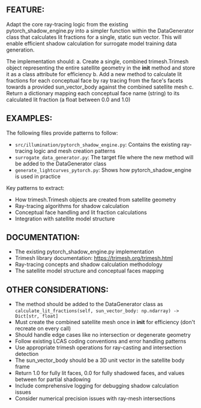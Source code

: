## FEATURE:

Adapt the core ray-tracing logic from the existing pytorch_shadow_engine.py into a simpler function within the DataGenerator class that calculates lit fractions for a single, static sun vector. This will enable efficient shadow calculation for surrogate model training data generation.

The implementation should:
a. Create a single, combined trimesh.Trimesh object representing the entire satellite geometry in the __init__ method and store it as a class attribute for efficiency
b. Add a new method to calculate lit fractions for each conceptual face by ray tracing from the face's facets towards a provided sun_vector_body against the combined satellite mesh
c. Return a dictionary mapping each conceptual face name (string) to its calculated lit fraction (a float between 0.0 and 1.0)

## EXAMPLES:

The following files provide patterns to follow:
- `src/illumination/pytorch_shadow_engine.py`: Contains the existing ray-tracing logic and mesh creation patterns
- `surrogate_data_generator.py`: The target file where the new method will be added to the DataGenerator class
- `generate_lightcurves_pytorch.py`: Shows how pytorch_shadow_engine is used in practice

Key patterns to extract:
- How trimesh.Trimesh objects are created from satellite geometry
- Ray-tracing algorithms for shadow calculation
- Conceptual face handling and lit fraction calculations
- Integration with satellite model structure

## DOCUMENTATION:

- The existing pytorch_shadow_engine.py implementation
- Trimesh library documentation: https://trimesh.org/trimesh.html
- Ray-tracing concepts and shadow calculation methodology
- The satellite model structure and conceptual faces mapping

## OTHER CONSIDERATIONS:

- The method should be added to the DataGenerator class as `calculate_lit_fractions(self, sun_vector_body: np.ndarray) -> Dict[str, float]`
- Must create the combined satellite mesh once in __init__ for efficiency (don't recreate on every call)
- Should handle edge cases like no intersection or degenerate geometry
- Follow existing LCAS coding conventions and error handling patterns
- Use appropriate trimesh operations for ray-casting and intersection detection
- The sun_vector_body should be a 3D unit vector in the satellite body frame
- Return 1.0 for fully lit faces, 0.0 for fully shadowed faces, and values between for partial shadowing
- Include comprehensive logging for debugging shadow calculation issues
- Consider numerical precision issues with ray-mesh intersections